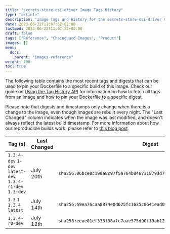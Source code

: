 ```yaml
---
title: "secrets-store-csi-driver Image Tags History"
type: "article"
description: "Image Tags and History for the secrets-store-csi-driver Chainguard Image"
date: 2023-06-22T11:07:52+02:00
lastmod: 2023-06-22T11:07:52+02:00
draft: false
tags: ["Reference", "Chainguard Images", "Product"]
images: []
menu:
  docs:
    parent: "images-reference"
weight: 700
toc: true
---
```


The following table contains the most recent tags and digests that can be used to pin your Dockerfile to a specific build of this image. Check our guide on [Using the Tag History API](/chainguard/chainguard-images/using-the-tag-history-api/) for information on how to fetch all tags from an image and how to pin your Dockerfile to a specific digest.

Please note that digests and timestamps only change when there is a change to the image, even though images are rebuilt every night. The "Last Changed" column indicates when the image was last modified, and doesn't always reflect the latest build timestamp. For more information about how our reproducible builds work, please refer to [this blog post](https://www.chainguard.dev/unchained/reproducing-chainguards-reproducible-image-builds).

| Tag (s)                                                    | Last Changed | Digest                                                                    |
|------------------------------------------------------------|--------------|---------------------------------------------------------------------------|
|  `1.3.4-dev` `1-dev` `latest-dev` `1.3.4-r1-dev` `1.3-dev` | July 20th    | `sha256:06bce0c190a8c97f5a764b8467318793d742d47b06a11a71c939f2917581b3c1` |
|  `1.3` `1` `1.3.4` `latest`                                | July 14th    | `sha256:69ea76caa8874e0d625fc1635c0641ead0811639f8656586c7e1f8af9f8bb2a3` |
|  `1.3.4-r0-dev`                                            | July 12th    | `sha256:eeae01ef333f38afc7aae575d90f19ab12127cadc34cb4f33bfc72118de3c51d` |
